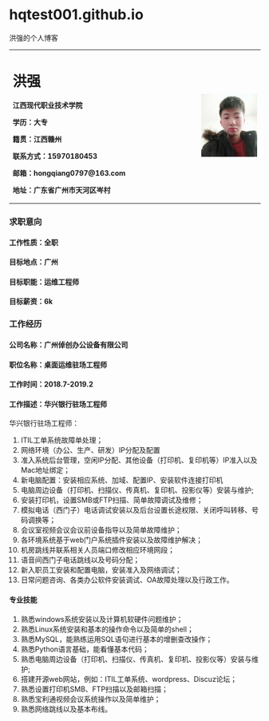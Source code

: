 # hqtest001.github.io
洪强的个人博客
<table border="0">
  <tr>
    <td width="75%">
      <h1>洪强</h1>
      <p><b>江西现代职业技术学院</b></p> <p><b>学历：大专</b></p>
	  <p><b>籍贯：江西赣州</b></p>       <p><b>联系方式：15970180453</b></p>
      <p><b>邮箱：hongqiang0797@163.com</b></p>
      <p><b>地址：广东省广州市天河区岑村</b></p>
    </td>
    <td width="25%">
      <img src="/hongqiang.jpg" width="100%">     
    </td>
  </tr>
</table>

### 求职意向
#### 工作性质：全职
#### 目标地点：广州
#### 目标职能：运维工程师
#### 目标薪资：6k

### 工作经历
#### 公司名称：广州倬创办公设备有限公司
#### 职位名称：桌面运维驻场工程师
#### 工作时间：2018.7-2019.2
#### 工作描述：华兴银行驻场工程师
华兴银行驻场工程师：
  1. ITIL工单系统故障单处理；
  2. 网络环境（办公、生产、研发）IP分配及配置
  3. 准入系统后台管理，空闲IP分配、其他设备（打印机、复印机等）IP准入以及Mac地址绑定；
  4. 新电脑配置：安装相应系统、加域、配置IP、安装软件连接打印机
  5. 电脑周边设备（打印机、扫描仪、传真机、复印机、投影仪等）安装与维护;
  6. 安装打印机，设置SMB或FTP扫描、简单故障调试及维修；
  7. 模拟电话（西门子）电话调试安装以及后台设置长途权限、关闭呼叫转移、号码调换等；  
  8. 会议室视频会议会议前设备指导以及简单故障维护；
  9. 各环境系统基于web门户系统插件安装以及故障维护解决；
 10. 机房跳线并联系相关人员端口修改相应环境网段；
 11. 语音间西门子电话跳线以及号码分配；
 12. 新入职员工安装和配置电脑，安装准入及网络调试；
 13. 日常问题咨询、各类办公软件安装调试、OA故障处理以及行政工作。
 
 #### 专业技能
1. 熟悉windows系统安装以及计算机软硬件问题维护；
2. 熟悉Linux系统安装和基本的操作命令以及简单的shell；
3. 熟悉MySQL，能熟练运用SQL语句进行基本的增删查改操作；
4. 熟悉Python语言基础，能看懂基本代码；
5. 熟悉电脑周边设备（打印机、扫描仪、传真机、复印机、投影仪等）安装与维护;
6. 搭建开源web网站，例如：ITIL工单系统、wordpress、Discuz论坛；
7. 熟悉设置打印机SMB、FTP扫描以及邮箱扫描；
8. 熟悉宝利通视频会议系统操作以及简单维护；
9. 熟悉网络跳线以及基本布线。




